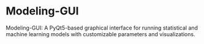 # Modeling-GUI
Modeling-GUI: A PyQt5-based graphical interface for running statistical and machine learning models with customizable parameters and visualizations.
